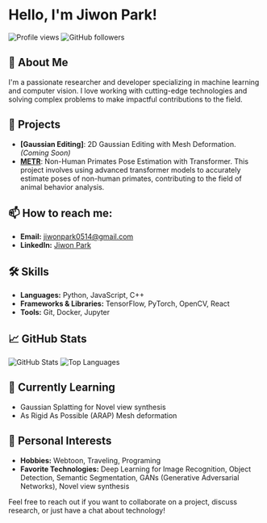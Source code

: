 # Hello, I'm Jiwon Park!

![Profile views](https://gpvc.arturio.dev/jiwonhaha)
![GitHub followers](https://img.shields.io/github/followers/jiwonhaha?label=Follow&style=social)

## 🚀 About Me
I'm a passionate researcher and developer specializing in machine learning and computer vision. I love working with cutting-edge technologies and solving complex problems to make impactful contributions to the field.

## 🔭 Projects
- **[Gaussian Editing]**: 2D Gaussian Editing with Mesh Deformation. *(Coming Soon)*
- **[METR](https://github.com/jiwonhaha/METR)**: Non-Human Primates Pose Estimation with Transformer. This project involves using advanced transformer models to accurately estimate poses of non-human primates, contributing to the field of animal behavior analysis.

## 📫 How to reach me:
- **Email:** jiwonpark0514@gmail.com
- **LinkedIn:** [Jiwon Park](https://www.linkedin.com/in/jiwonhaha)

## 🛠️ Skills
- **Languages:** Python, JavaScript, C++
- **Frameworks & Libraries:** TensorFlow, PyTorch, OpenCV, React
- **Tools:** Git, Docker, Jupyter

## 📈 GitHub Stats
![GitHub Stats](https://github-readme-stats.vercel.app/api?username=jiwonhaha&show_icons=true&theme=radical)
![Top Languages](https://github-readme-stats.vercel.app/api/top-langs/?username=jiwonhaha&layout=compact&theme=radical)

## 🌱 Currently Learning
- Gaussian Splatting for Novel view synthesis
- As Rigid As Possible (ARAP) Mesh deformation

## 🎨 Personal Interests
- **Hobbies:** Webtoon, Traveling, Programing
- **Favorite Technologies:** Deep Learning for Image Recognition, Object Detection, Semantic Segmentation, GANs (Generative Adversarial Networks), Novel view synthesis


Feel free to reach out if you want to collaborate on a project, discuss research, or just have a chat about technology!

